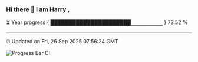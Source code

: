 ### Hi there 👋 I am Harry , 

⏳ Year progress { ██████████████████████▁▁▁▁▁▁▁▁ } 73.52 %

---

⏰ Updated on Fri, 26 Sep 2025 07:56:24 GMT

![Progress Bar CI](https://github.com/duykhang68/duykhang68/workflows/Progress%20Bar%20CI/badge.svg)
